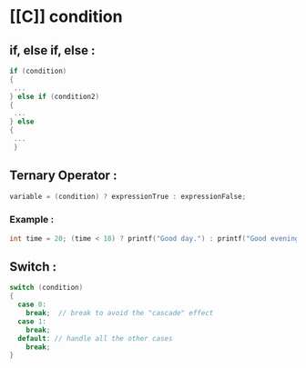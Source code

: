 # [[C]] condition
## if, else if, else :
```C
if (condition) 
{
 ... 
} else if (condition2) 
{
 ...
} else 
{
 ... 
 }
```

## Ternary Operator : 
```C
variable = (condition) ? expressionTrue : expressionFalse;
```
### Example :
```C
int time = 20; (time < 18) ? printf("Good day.") : printf("Good evening.");
```

## Switch :
```C
switch (condition) 
{
  case 0:
	break;  // break to avoid the "cascade" effect
  case 1:
	break;
  default: // handle all the other cases
	break; 
}
```


